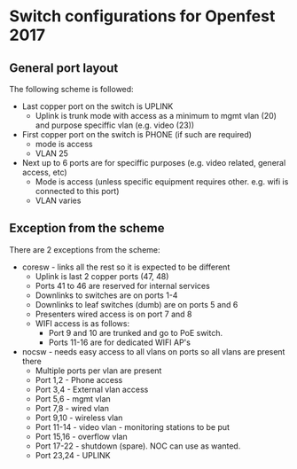 # Switch configurations for Openfest 2017

## General port layout
The following scheme is followed:

 * Last copper port on the switch is UPLINK
   * Uplink is trunk mode with access as a minimum to mgmt vlan (20) and purpose speciffic vlan (e.g. video (23))
 * First copper port on the switch is PHONE (if such are required)
   * mode is access
   * VLAN 25
 * Next up to 6 ports are for speciffic purposes (e.g. video related, general access, etc)
   * Mode is access (unless specific equipment requires other. e.g. wifi is connected to this port)
   * VLAN varies

## Exception from the scheme
There are 2 exceptions from the scheme:
 * coresw - links all the rest so it is expected to be different
   * Uplink is last 2 copper ports (47, 48)
   * Ports 41 to 46 are reserved for internal services
   * Downlinks to switches are on ports 1-4
   * Downlinks to leaf switches (dumb) are on ports 5 and 6
   * Presenters wired access is on port 7 and 8
   * WIFI access is as follows:
     * Port 9 and 10 are trunked and go to PoE switch.
     * Ports 11-16 are for dedicated WIFI AP's
 * nocsw - needs easy access to all vlans on ports so all vlans are present there
   * Multiple ports per vlan are present
   * Port 1,2 - Phone access
   * Port 3,4 - External vlan access
   * Port 5,6 - mgmt vlan
   * Port 7,8 - wired vlan
   * Port 9,10 - wireless vlan
   * Port 11-14 - video vlan - monitoring stations to be put
   * Port 15,16 - overflow vlan
   * Port 17-22 - shutdown (spare). NOC can use as wanted.
   * Port 23,24 - UPLINK
